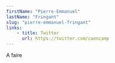 ```yaml
---
firstName: "Pierre-Emmanuel"
lastName: "Fringant"
slug: "pierre-emmanuel-fringant"
links:
    - title: Twitter
      url: https://twitter.com/caencamp
---
```


A faire
